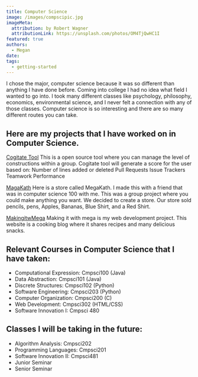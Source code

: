```yaml
---
title: Computer Science
image: /images/compscipic.jpg
imageMeta:
  attribution: by Robert Wagner
  attributionLink: https://unsplash.com/photos/OM4TjQwHC1I
featured: true
authors:
  - Megan
date: 
tags:
  - getting-started
---
```


I chose the major, computer science because it was so different than anything I
have done before. Coming into college I had no idea what field I wanted to go
into. I took many different classes like psychology, philosophy, economics,
environmental science, and I never felt a connection with any of those classes.
Computer science is so interesting and there are so many different routes you
can take.

## Here are my projects that I have worked on in Computer Science.

[Cogitate Tool](https://github.com/GatorCogitate/cogitate_tool) This is a open
source tool where you can manage the level of constructions within a group. Cogitate
tool will generate a score for the user based on:
Number of lines added or deleted
Pull Requests
Issue Trackers
Teamwork Performance

[MagaKath](https://github.com/Allegheny-Computer-Science-100-S2019/project-cs100s2019-megakath)
Here is a store called MegaKath. I made this with a friend that was in computer science
100 with me. This was a group project where you could make anything you want.
We decided to create a store. Our store sold pencils, pens, Apples, Bananas, Blue Shirt,
and a Red Shirt.

[MakingitwMega](https://github.com/munzekm/makingitwmega)
Making it with mega is my web development project. This website is a cooking blog
where it shares recipes and many delicious snacks.

## Relevant Courses in Computer Science that I have taken:
- Computational Expression: Cmpsci100 (Java)
- Data Abstraction: Cmpsci101 (Java)
- Discrete Structures: Cmpsci102 (Python)
- Software Engineering: Cmpsci203 (Python)
- Computer Organization: Cmpsci200 (C)
- Web Development: Cmpsci302 (HTML/CSS)
- Software Innovation I: Cmpsci 480

## Classes I will be taking in the future:
- Algorithm Analysis: Cmpsci202
- Programming Languages: Cmpsci201
- Software Innovation II: Cmpsci481
- Junior Seminar
- Senior Seminar
